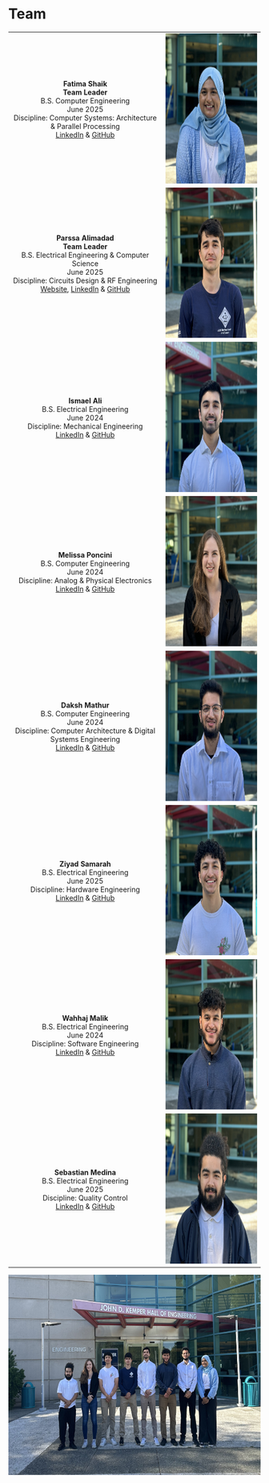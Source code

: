 # Team

<!-- original: <img src="https://github.com/theparssa27/theparssa27.github.io/blob/main/pictures/Team.jpg?raw=true" height="400"> -->

| | |
|:---------------------------------------------------------:|:---------------------------------------------------:|
|**Fatima Shaik** <br/> **Team Leader** <br/> B.S. Computer Engineering <br/> June 2025 <br/> Discipline: Computer Systems: Architecture & Parallel Processing <br/> <a href="https://www.linkedin.com/in/fatima-shaik/" target="_blank">LinkedIn</a> & [GitHub](https://github.com/fatimazshaik) |<img class="responsive" src="https://github.com/theparssa27/theparssa27.github.io/blob/main/pictures/Fatima.jpg?raw=true" height="300">|
|**Parssa Alimadad** <br/> **Team Leader** <br/> B.S. Electrical Engineering & Computer Science <br/> June 2025 <br/> Discipline: Circuits Design & RF Engineering<br/> <a href="https://parssa.ee" target="_blank">Website</a>, <a href="https://www.linkedin.com/in/parssa-alimadad/" target="_blank">LinkedIn</a> & [GitHub](https://github.com/theparssa27) |<img class="responsive" src="https://github.com/theparssa27/theparssa27.github.io/blob/main/pictures/Parssa.jpg?raw=true" height="300">|
|**Ismael Ali** <br/> B.S. Electrical Engineering <br/> June 2024 <br/> Discipline: Mechanical Engineering <br/> <a href="https://www.linkedin.com/in/ismael-ali-b991811b4/" target="_blank">LinkedIn</a> & [GitHub](https://github.com/ismaelmali) |<img class="responsive" src="https://github.com/theparssa27/theparssa27.github.io/blob/main/pictures/Ismael.jpg?raw=true" height="300">|
|**Melissa Poncini** <br/> B.S. Computer Engineering <br/> June 2024 <br/> Discipline: Analog & Physical Electronics <br/> <a href="https://www.linkedin.com/in/melissa-poncini/" target="_blank">LinkedIn</a> & [GitHub](https://github.com) |<img class="responsive" src="https://github.com/theparssa27/theparssa27.github.io/blob/main/pictures/Melissa.jpg?raw=true" height="300">|
|**Daksh Mathur** <br/> B.S. Computer Engineering <br/> June 2024 <br/> Discipline: Computer Architecture & Digital Systems Engineering <br/> <a href="https://www.linkedin.com/in/dmathurce/" target="_blank">LinkedIn</a> & [GitHub](https://github.com/dkmat) | <img class="responsive" src="https://github.com/theparssa27/theparssa27.github.io/blob/main/pictures/Daksh.jpg?raw=true" height="300"> |
|**Ziyad Samarah** <br/> B.S. Electrical Engineering <br/> June 2025 <br/> Discipline: Hardware Engineering <br/> <a href="https://www.linkedin.com/in/ziyad-samarah-b267a8277/" target="_blank">LinkedIn</a> & [GitHub](https://github.com) | <img class="responsive" src="https://github.com/theparssa27/theparssa27.github.io/blob/main/pictures/Ziyad.jpg?raw=true" height="300"> |
|**Wahhaj Malik** <br/> B.S. Electrical Engineering <br/> June 2024 <br/> Discipline: Software Engineering <br/> <a href="https://www.linkedin.com/in/wahhajmalik/" target="_blank">LinkedIn</a> & [GitHub](https://github.com) | <img class="responsive" src="https://github.com/theparssa27/theparssa27.github.io/blob/main/pictures/Wahhaj.jpg?raw=true" height="300">|
|**Sebastian Medina** <br/> B.S. Electrical Engineering <br/> June 2025 <br/> Discipline: Quality Control <br/> <a href="https://www.linkedin.com/in/sebastian-medina-27a796276/" target="_blank">LinkedIn</a> & [GitHub](https://github.com) |<img class="responsive" src="https://github.com/theparssa27/theparssa27.github.io/blob/main/pictures/Sebastian.jpg?raw=true" height="300">|

<img class="responsive" src="https://github.com/theparssa27/theparssa27.github.io/blob/main/pictures/Team.jpg?raw=true" height="400">
